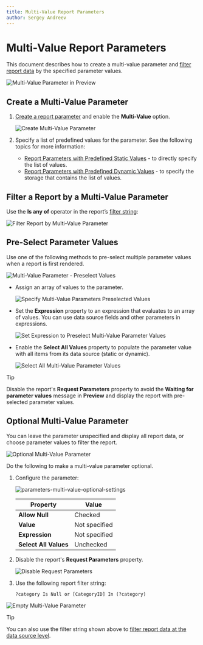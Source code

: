```yaml
---
title: Multi-Value Report Parameters
author: Sergey Andreev
---
```

# Multi-Value Report Parameters

This document describes how to create a multi-value parameter and [filter report data](../filter-data.md) by the specified parameter values.

![Multi-Value Parameter in Preview](../../../../images/eurd-web-multi-value-parameters-preview.png)

## Create a Multi-Value Parameter

1. [Create a report parameter](create-a-report-parameter.md) and enable the **Multi-Value** option.

    ![Create Multi-Value Parameter](../../../../images/eurd-web-multi-value-parameters-create-parameter.png)

1. Specify a list of predefined values for the parameter. See the following topics for more information:

    * [Report Parameters with Predefined Static Values](report-parameters-with-predefined-static-values.md) - to directly specify the list of values.
    * [Report Parameters with Predefined Dynamic Values](report-parameters-with-predefined-dynamic-values.md) - to specify the storage that contains the list of values.

## Filter a Report by a Multi-Value Parameter

Use the **Is any of** operator in the report’s [filter string](../filter-data/filter-data-at-the-report-level.md):

![Filter Report by Multi-Value Parameter](../../../../images/eurd-web-parameters-multi-value-filter-string.png)

## Pre-Select Parameter Values

Use one of the following methods to pre-select multiple parameter values when a report is first rendered.

![Multi-Value Parameter - Preselect Values](../../../../images/eurd-web-parameters-multi-value-preselect-values.png)

* Assign an array of values to the parameter.

    ![Specify Multi-Value Parameters Preselected Values](../../../../images/eurd-web-parameters-multi-value-preselect-values-specify.png)

* Set the **Expression** property to an expression that evaluates to an array of values. You can use data source fields and other parameters in expressions.

    ![Set Expression to Preselect Multi-Value Parameter Values](../../../../images/eurd-web-parameters-multi-value-preselect-values-expression.png)

* Enable the **Select All Values** property to populate the parameter value with all items from its data source (static or dynamic).

    ![Select All Multi-Value Parameter Values](../../../../images/eurd-web-multi-value-parameters-select-all.png)

> [!TIP]
> Disable the report's **Request Parameters** property to avoid the **Waiting for parameter values** message in **Preview** and display the report with pre-selected parameter values.

## Optional Multi-Value Parameter

You can leave the parameter unspecified and display all report data, or choose parameter values to filter the report.

![Optional Multi-Value Parameter](../../../../images/eurd-web-parameters-multi-value-optional.png)

Do the following to make a multi-value parameter optional.

1. Configure the parameter:

    ![parameters-multi-value-optional-settings](../../../../images/eurd-web-parameters-multi-value-optional-settings.png)

    | Property | Value |
    | --- | --- |
    | **Allow Null** | Checked |
    | **Value** | Not specified |
    | **Expression** | Not specified |
    | **Select All Values** | Unchecked |

1. Disable the report's **Request Parameters** property.

    ![Disable Request Parameters](../../../../images/eurd-web-report-requestparameters-disable.png)

1. Use the following report filter string:

    ```
    ?category Is Null or [CategoryID] In (?category)
    ```

![Empty Multi-Value Parameter](../../../../images/eurd-web-parameters-multi-value-empty-value.png)

> [!TIP]
> You can also use the filter string shown above to [filter report data at the data source level](../filter-data/filter-data-at-the-data-source-level.md).